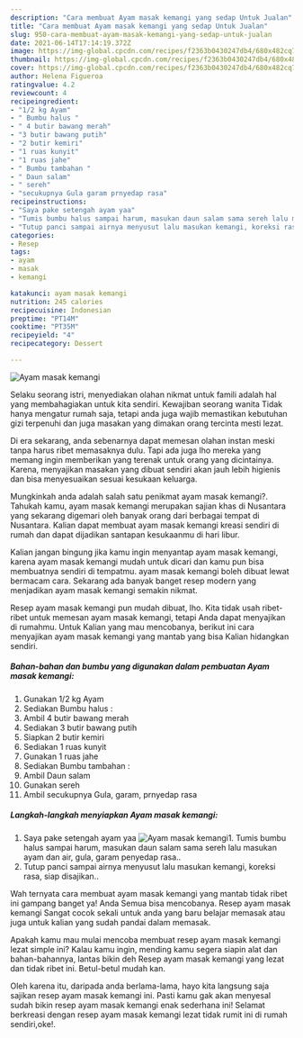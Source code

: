 ```yaml
---
description: "Cara membuat Ayam masak kemangi yang sedap Untuk Jualan"
title: "Cara membuat Ayam masak kemangi yang sedap Untuk Jualan"
slug: 950-cara-membuat-ayam-masak-kemangi-yang-sedap-untuk-jualan
date: 2021-06-14T17:14:19.372Z
image: https://img-global.cpcdn.com/recipes/f2363b0430247db4/680x482cq70/ayam-masak-kemangi-foto-resep-utama.jpg
thumbnail: https://img-global.cpcdn.com/recipes/f2363b0430247db4/680x482cq70/ayam-masak-kemangi-foto-resep-utama.jpg
cover: https://img-global.cpcdn.com/recipes/f2363b0430247db4/680x482cq70/ayam-masak-kemangi-foto-resep-utama.jpg
author: Helena Figueroa
ratingvalue: 4.2
reviewcount: 4
recipeingredient:
- "1/2 kg Ayam"
- " Bumbu halus "
- " 4 butir bawang merah"
- "3 butir bawang putih"
- "2 butir kemiri"
- "1 ruas kunyit"
- "1 ruas jahe"
- " Bumbu tambahan "
- " Daun salam"
- " sereh"
- "secukupnya Gula garam prnyedap rasa"
recipeinstructions:
- "Saya pake setengah ayam yaa"
- "Tumis bumbu halus sampai harum, masukan daun salam sama sereh lalu masukan ayam dan air, gula, garam penyedap rasa.."
- "Tutup panci sampai airnya menyusut lalu masukan kemangi, koreksi rasa, siap disajikan.."
categories:
- Resep
tags:
- ayam
- masak
- kemangi

katakunci: ayam masak kemangi 
nutrition: 245 calories
recipecuisine: Indonesian
preptime: "PT14M"
cooktime: "PT35M"
recipeyield: "4"
recipecategory: Dessert

---
```



![Ayam masak kemangi](https://img-global.cpcdn.com/recipes/f2363b0430247db4/680x482cq70/ayam-masak-kemangi-foto-resep-utama.jpg)

Selaku seorang istri, menyediakan olahan nikmat untuk famili adalah hal yang membahagiakan untuk kita sendiri. Kewajiban seorang  wanita Tidak hanya mengatur rumah saja, tetapi anda juga wajib memastikan kebutuhan gizi terpenuhi dan juga masakan yang dimakan orang tercinta mesti lezat.

Di era  sekarang, anda sebenarnya dapat memesan olahan instan meski tanpa harus ribet memasaknya dulu. Tapi ada juga lho mereka yang memang ingin memberikan yang terenak untuk orang yang dicintainya. Karena, menyajikan masakan yang dibuat sendiri akan jauh lebih higienis dan bisa menyesuaikan sesuai kesukaan keluarga. 



Mungkinkah anda adalah salah satu penikmat ayam masak kemangi?. Tahukah kamu, ayam masak kemangi merupakan sajian khas di Nusantara yang sekarang digemari oleh banyak orang dari berbagai tempat di Nusantara. Kalian dapat membuat ayam masak kemangi kreasi sendiri di rumah dan dapat dijadikan santapan kesukaanmu di hari libur.

Kalian jangan bingung jika kamu ingin menyantap ayam masak kemangi, karena ayam masak kemangi mudah untuk dicari dan kamu pun bisa membuatnya sendiri di tempatmu. ayam masak kemangi boleh dibuat lewat bermacam cara. Sekarang ada banyak banget resep modern yang menjadikan ayam masak kemangi semakin nikmat.

Resep ayam masak kemangi pun mudah dibuat, lho. Kita tidak usah ribet-ribet untuk memesan ayam masak kemangi, tetapi Anda dapat menyajikan di rumahmu. Untuk Kalian yang mau mencobanya, berikut ini cara menyajikan ayam masak kemangi yang mantab yang bisa Kalian hidangkan sendiri.

<!--inarticleads1-->

##### Bahan-bahan dan bumbu yang digunakan dalam pembuatan Ayam masak kemangi:

1. Gunakan 1/2 kg Ayam
1. Sediakan  Bumbu halus :
1. Ambil  4 butir bawang merah
1. Sediakan 3 butir bawang putih
1. Siapkan 2 butir kemiri
1. Sediakan 1 ruas kunyit
1. Gunakan 1 ruas jahe
1. Sediakan  Bumbu tambahan :
1. Ambil  Daun salam
1. Gunakan  sereh
1. Ambil secukupnya Gula, garam, prnyedap rasa




<!--inarticleads2-->

##### Langkah-langkah menyiapkan Ayam masak kemangi:

1. Saya pake setengah ayam yaa
<img src="https://img-global.cpcdn.com/steps/d4178237f674bb43/160x128cq70/ayam-masak-kemangi-langkah-memasak-1-foto.jpg" alt="Ayam masak kemangi">1. Tumis bumbu halus sampai harum, masukan daun salam sama sereh lalu masukan ayam dan air, gula, garam penyedap rasa..
1. Tutup panci sampai airnya menyusut lalu masukan kemangi, koreksi rasa, siap disajikan..




Wah ternyata cara membuat ayam masak kemangi yang mantab tidak ribet ini gampang banget ya! Anda Semua bisa mencobanya. Resep ayam masak kemangi Sangat cocok sekali untuk anda yang baru belajar memasak atau juga untuk kalian yang sudah pandai dalam memasak.

Apakah kamu mau mulai mencoba membuat resep ayam masak kemangi lezat simple ini? Kalau kamu ingin, mending kamu segera siapin alat dan bahan-bahannya, lantas bikin deh Resep ayam masak kemangi yang lezat dan tidak ribet ini. Betul-betul mudah kan. 

Oleh karena itu, daripada anda berlama-lama, hayo kita langsung saja sajikan resep ayam masak kemangi ini. Pasti kamu gak akan menyesal sudah bikin resep ayam masak kemangi enak sederhana ini! Selamat berkreasi dengan resep ayam masak kemangi lezat tidak rumit ini di rumah sendiri,oke!.

